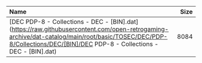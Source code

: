 |Name|Size|
|:---|---:|
|[DEC PDP-8 - Collections - DEC - [BIN].dat](https://raw.githubusercontent.com/open-retrogaming-archive/dat-catalog/main/root/basic/TOSEC/DEC/PDP-8/Collections/DEC/[BIN]/DEC PDP-8 - Collections - DEC - [BIN].dat)|8084|
